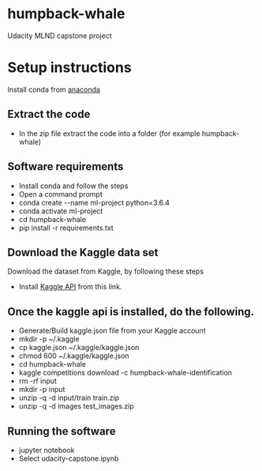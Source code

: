 # humpback-whale
Udacity MLND capstone project

# Setup instructions
  Install conda from [anaconda](https://www.anaconda.com/distribution/)
## Extract the code
  * In the zip file extract the code into a folder (for example humpback-whale)

## Software requirements
  * Install conda and follow the steps
  * Open a command prompt
  * conda create --name ml-project python=3.6.4
  * conda activate ml-project
  * cd humpback-whale
  * pip install -r requirements.txt

## Download the Kaggle data set
Download the dataset from Kaggle, by following these steps
* Install [Kaggle API](https://github.com/Kaggle/kaggle-api) from this link.

## Once the kaggle api is installed, do the following.
* Generate/Build  kaggle.json file from your Kaggle account
* mkdir -p ~/.kaggle
* cp kaggle.json ~/.kaggle/kaggle.json
* chmod 600 ~/.kaggle/kaggle.json
* cd humpback-whale
* kaggle competitions download -c humpback-whale-identification 
* rm -rf input
* mkdir -p input 
* unzip -q -d input/train train.zip
* unzip -q -d images test_images.zip
## Running the software
  * jupyter notebook
  * Select udacity-capstone.ipynb
